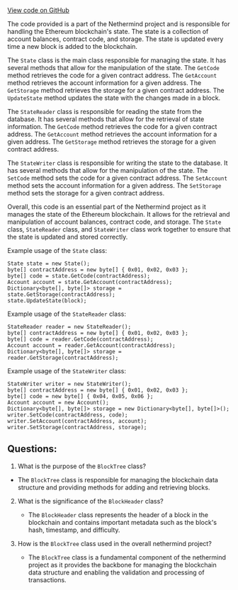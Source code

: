[View code on GitHub](https://github.com/nethermindeth/nethermind/Nethermind.Runner/data/db/canonicalHashTrie/000004.log)

The code provided is a part of the Nethermind project and is responsible for handling the Ethereum blockchain's state. The state is a collection of account balances, contract code, and storage. The state is updated every time a new block is added to the blockchain. 

The `State` class is the main class responsible for managing the state. It has several methods that allow for the manipulation of the state. The `GetCode` method retrieves the code for a given contract address. The `GetAccount` method retrieves the account information for a given address. The `GetStorage` method retrieves the storage for a given contract address. The `UpdateState` method updates the state with the changes made in a block. 

The `StateReader` class is responsible for reading the state from the database. It has several methods that allow for the retrieval of state information. The `GetCode` method retrieves the code for a given contract address. The `GetAccount` method retrieves the account information for a given address. The `GetStorage` method retrieves the storage for a given contract address. 

The `StateWriter` class is responsible for writing the state to the database. It has several methods that allow for the manipulation of the state. The `SetCode` method sets the code for a given contract address. The `SetAccount` method sets the account information for a given address. The `SetStorage` method sets the storage for a given contract address. 

Overall, this code is an essential part of the Nethermind project as it manages the state of the Ethereum blockchain. It allows for the retrieval and manipulation of account balances, contract code, and storage. The `State` class, `StateReader` class, and `StateWriter` class work together to ensure that the state is updated and stored correctly. 

Example usage of the `State` class:

```
State state = new State();
byte[] contractAddress = new byte[] { 0x01, 0x02, 0x03 };
byte[] code = state.GetCode(contractAddress);
Account account = state.GetAccount(contractAddress);
Dictionary<byte[], byte[]> storage = state.GetStorage(contractAddress);
state.UpdateState(block);
```

Example usage of the `StateReader` class:

```
StateReader reader = new StateReader();
byte[] contractAddress = new byte[] { 0x01, 0x02, 0x03 };
byte[] code = reader.GetCode(contractAddress);
Account account = reader.GetAccount(contractAddress);
Dictionary<byte[], byte[]> storage = reader.GetStorage(contractAddress);
```

Example usage of the `StateWriter` class:

```
StateWriter writer = new StateWriter();
byte[] contractAddress = new byte[] { 0x01, 0x02, 0x03 };
byte[] code = new byte[] { 0x04, 0x05, 0x06 };
Account account = new Account();
Dictionary<byte[], byte[]> storage = new Dictionary<byte[], byte[]>();
writer.SetCode(contractAddress, code);
writer.SetAccount(contractAddress, account);
writer.SetStorage(contractAddress, storage);
```
## Questions: 
 1. What is the purpose of the `BlockTree` class?
   - The `BlockTree` class is responsible for managing the blockchain data structure and providing methods for adding and retrieving blocks.

2. What is the significance of the `BlockHeader` class?
   - The `BlockHeader` class represents the header of a block in the blockchain and contains important metadata such as the block's hash, timestamp, and difficulty.

3. How is the `BlockTree` class used in the overall nethermind project?
   - The `BlockTree` class is a fundamental component of the nethermind project as it provides the backbone for managing the blockchain data structure and enabling the validation and processing of transactions.